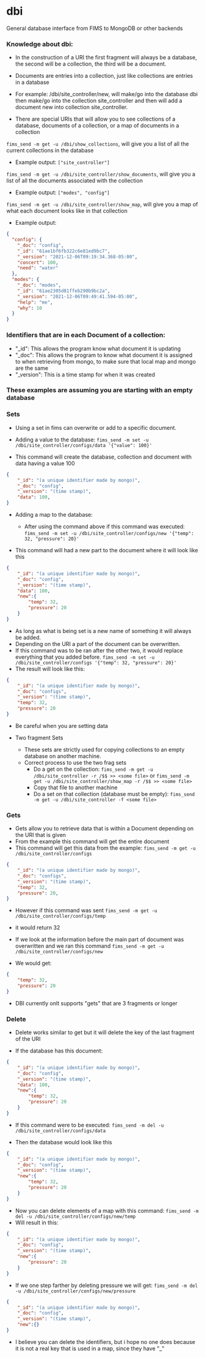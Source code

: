 # dbi
General database interface from FIMS to MongoDB or other backends
### Knowledge about dbi:
* In the construction of a URI the first fragment will always be a database, the second will be a collection, the third will be a document.
* Documents are entries into a collection, just like collections are entries in a database
* For example: /dbi/site_controller/new, will make/go into the database dbi then make/go into the collection site_controller and then will add a document new into collection site_controller.

* There are special URIs that will allow you to see collections of a database, documents of a collection, or a map of documents in a collection

`fims_send -m get -u /dbi/show_collections`, will give you a list of all the current collections in the database
* Example output: `["site_controller"]`

`fims_send -m get -u /dbi/site_controller/show_documents`, will give you a list of all the documents associated with the collection
* Example output: `["modes", "config"]`

`fims_send -m get -u /dbi/site_controller/show_map`, will give you a map of what each document looks like in that collection
* Example output:
```json
{
  "config": {
    "_doc": "config",
    "_id": "61ae1bf6fb322c6e81ed9bc7",
    "_version": "2021-12-06T09:19:34.368-05:00",
    "concert": 100,
    "need": "water"
  },
  "modes": {
    "_doc": "modes",
    "_id": "61ae2305d81ffeb290b9bc2a",
    "_version": "2021-12-06T09:49:41.594-05:00",
    "help": "me",
    "why": 10
  }
}
```

### Identifiers that are in each Document of a collection:
* "_id": This allows the program know what document it is updating
* "_doc": This allows the program to know what document it is assigned to when retrieving from mongo, to make sure that local map and mongo are the same
* "_version": This is a time stamp for when it was created

### These examples are assuming you are starting with an empty database

### Sets
* Using a set in fims can overwrite or add to a specific document.
* Adding a value to the database: 
`fims_send -m set -u /dbi/site_controller/configs/data '{"value": 100}'`

* This command will create the database, collection and document with data having a value 100
```json
{
	"_id": "(a unique identifier made by mongo)",
	"_doc": "config",
	"_version": "(time stamp)",
	"data": 100,
}
```
* Adding a map to the database:

	* After using the command above if this command was executed: `fims_send -m set -u /dbi/site_controller/configs/new '{"temp": 32, "pressure": 20}'`

* This command will had a new part to the document where it will look like this
```json
{
	"_id": "(a unique identifier made by mongo)",
	"_doc": "config",
	"_version": "(time stamp)",
	"data": 100,
	"new":{
		"temp": 32,
		"pressure": 20
	}
}
```
* As long as what is being set is a new name of something it will always be added.
* Depending on the URI a part of the document can be overwritten.
* If this command was to be ran after the other two, it would replace everything that you added before.
`fims_send -m set -u /dbi/site_controller/configs '{"temp": 32, "pressure": 20}'`
* The result will look like this:
```json
{
	"_id": "(a unique identifier made by mongo)",
	"_doc": "configs",
	"_version": "(time stamp)",
	"temp": 32,
	"pressure": 20
}
```
* Be careful when you are setting data


* Two fragment Sets
	* These sets are strictly used for copying collections to an empty database on another machine.
	* Correct process to use the two frag sets
		* Do a get on the collection: `fims_send -m get -u /dbi/site_controller -r /$$ >> <some file>` or `fims_send -m get -u /dbi/site_controller/show_map -r /$$ >> <some file>`
		* Copy that file to another machine
		* Do a set on that collection (database must be empty):  `fims_send -m get -u /dbi/site_controller -f <some file>`

### Gets
* Gets allow you to retrieve data that is within a Document depending on the URI that is given
* From the example this command will get the entire document
* This command will get this data from the example:
`fims_send -m get -u /dbi/site_controller/configs`
```json
{
	"_id": "(a unique identifier made by mongo)",
	"_doc": "configs",
	"_version": "(time stamp)",
	"temp": 32,
	"pressure": 20,
}
```
* However if this command was sent
`fims_send -m get -u /dbi/site_controller/configs/temp`
* it would return 32

* If we look at the information before the main part of document was overwritten and we ran this command
`fims_send -m get -u /dbi/site_controller/configs/new`
* We would get:
```json
{
	"temp": 32,
	"pressure": 20
}
```
* DBI currently onlt supports "gets" that are 3 fragments or longer

### Delete

* Delete works similar to get but it will delete the key of the last fragment of the URI

* If the database has this document:
```json
{
	"_id": "(a unique identifier made by mongo)",
	"_doc": "config",
	"_version": "(time stamp)",
	"data": 100,
	"new":{
		"temp": 32,
		"pressure": 20
	}
}
```
* If this command were to be executed:
`fims_send -m del -u /dbi/site_controller/configs/data`

* Then the database would look like this
```json
{
	"_id": "(a unique identifier made by mongo)",
	"_doc": "config",
	"_version": "(time stamp)",
	"new":{
		"temp": 32,
		"pressure": 20
	}
}
```
* Now you can delete elements of a map with this command: 
`fims_send -m del -u /dbi/site_controller/configs/new/temp`
* Will result in this:
```json
{
	"_id": "(a unique identifier made by mongo)",
	"_doc": "config",
	"_version": "(time stamp)",
	"new":{
		"pressure": 20
	}
}
```
* If we one step farther by deleting pressure we will get:
`fims_send -m del -u /dbi/site_controller/configs/new/pressure`
```json
{
	"_id": "(a unique identifier made by mongo)",
	"_doc": "config",
	"_version": "(time stamp)",
	"new":{}
}
```
* I believe you can delete the identifiers, but i hope no one does because it is not a real key that is used in a map, since they have "_"